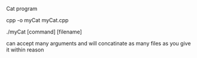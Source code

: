 Cat program

cpp -o myCat myCat.cpp

./myCat [command] [filename]

can accept many arguments and will concatinate as many files as you give it within reason
